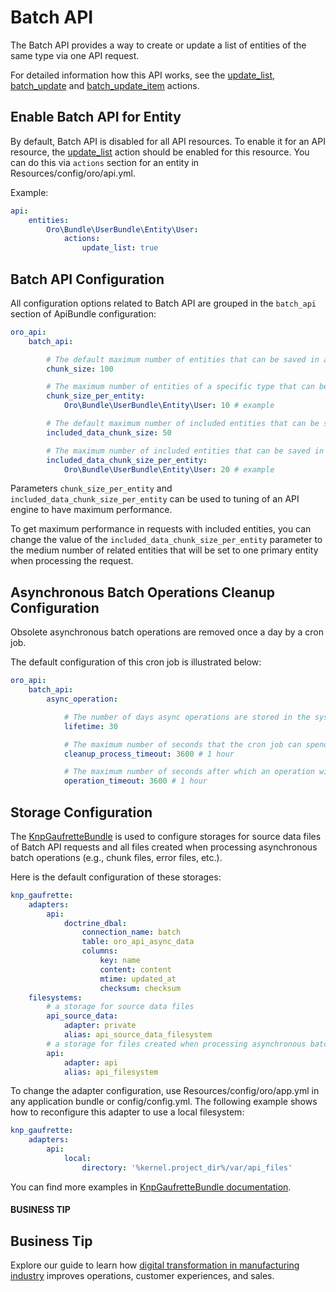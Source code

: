 <a id="web-api-batch-api"></a>

# Batch API

The Batch API provides a way to create or update a list of entities of the same type via one API request.

For detailed information how this API works, see the [update_list](actions.md#update-list-action),
[batch_update](actions.md#batch-update-action) and [batch_update_item](actions.md#batch-update-item-action) actions.

<a id="web-api-batch-api-enable"></a>

## Enable Batch API for Entity

By default, Batch API is disabled for all API resources. To enable it for an API resource,
the [update_list](actions.md#update-list-action) action should be enabled for this resource.
You can do this via `actions` section for an entity in Resources/config/oro/api.yml.

Example:

```yaml
api:
    entities:
        Oro\Bundle\UserBundle\Entity\User:
            actions:
                update_list: true
```

<a id="web-api-batch-api-config"></a>

## Batch API Configuration

All configuration options related to Batch API are grouped in the `batch_api` section of ApiBundle configuration:

```yaml
oro_api:
    batch_api:

        # The default maximum number of entities that can be saved in a chunk. The default value is 100.
        chunk_size: 100

        # The maximum number of entities of a specific type that can be saved in a chunk.
        chunk_size_per_entity:
            Oro\Bundle\UserBundle\Entity\User: 10 # example

        # The default maximum number of included entities that can be saved in a chunk. The default value is 50.
        included_data_chunk_size: 50

        # The maximum number of included entities that can be saved in a chunk for a specific primary entity type.
        included_data_chunk_size_per_entity:
            Oro\Bundle\UserBundle\Entity\User: 20 # example
```

Parameters `chunk_size_per_entity` and `included_data_chunk_size_per_entity` can be used to tuning of
an API engine to have maximum performance.

To get maximum performance in requests with included entities, you can change the value of the `included_data_chunk_size_per_entity`
parameter to the medium number of related entities that will be set to one primary entity when processing the request.

<a id="web-api-batch-api-async-operation-config"></a>

## Asynchronous Batch Operations Cleanup Configuration

Obsolete asynchronous batch operations are removed once a day by a cron job.

The default configuration of this cron job is illustrated below:

```yaml
oro_api:
    batch_api:
        async_operation:

            # The number of days async operations are stored in the system.
            lifetime: 30

            # The maximum number of seconds that the cron job can spend in one run.
            cleanup_process_timeout: 3600 # 1 hour

            # The maximum number of seconds after which an operation will be removed regardless of status.
            operation_timeout: 3600 # 1 hour
```

<a id="web-api-batch-api-storage-config"></a>

## Storage Configuration

The <a href="https://github.com/KnpLabs/KnpGaufretteBundle" target="_blank">KnpGaufretteBundle</a> is used to configure storages for source data files of Batch API requests and all files created when processing asynchronous batch operations (e.g., chunk files, error files, etc.).

Here is the default configuration of these storages:

```yaml
knp_gaufrette:
    adapters:
        api:
            doctrine_dbal:
                connection_name: batch
                table: oro_api_async_data
                columns:
                    key: name
                    content: content
                    mtime: updated_at
                    checksum: checksum
    filesystems:
        # a storage for source data files
        api_source_data:
            adapter: private
            alias: api_source_data_filesystem
        # a storage for files created when processing asynchronous batch operations
        api:
            adapter: api
            alias: api_filesystem
```

To change the adapter configuration, use Resources/config/oro/app.yml in any application bundle or config/config.yml.
The following example shows how to reconfigure this adapter to use a local filesystem:

```yaml
knp_gaufrette:
    adapters:
        api:
            local:
                directory: '%kernel.project_dir%/var/api_files'
```

You can find more examples in <a href="https://github.com/KnpLabs/KnpGaufretteBundle/blob/5.1/README.md" target="_blank">KnpGaufretteBundle documentation</a>.

#### BUSINESS TIP
## Business Tip

Explore our guide to learn how <a href="https://oroinc.com/b2b-ecommerce/blog/digital-transformation-in-manufacturing/" target="_blank">digital transformation in manufacturing industry</a> improves operations, customer experiences, and sales.

<!-- Frontend -->

